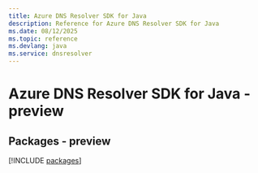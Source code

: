 ```yaml
---
title: Azure DNS Resolver SDK for Java
description: Reference for Azure DNS Resolver SDK for Java
ms.date: 08/12/2025
ms.topic: reference
ms.devlang: java
ms.service: dnsresolver
---
```

# Azure DNS Resolver SDK for Java - preview
## Packages - preview
[!INCLUDE [packages](dns-resolver-index.md)]